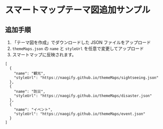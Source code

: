 # スマートマップテーマ図追加サンプル


## 追加手順

1. 「テーマ図を作成」でダウンロードした JSON ファイルをアップロード
2. `themeMaps.json` の `name` と `styleUrl` を任意で変更してアップロード
3. スマートマップに反映されます。

```
[
  {
    "name": "観光",
    "styleUrl": "https://naogify.github.io/themeMaps/sightseeing.json"
  },
  {
    "name": "防災",
    "styleUrl": "https://naogify.github.io/themeMaps/disaster.json"
  },
  {
    "name": "イベント",
    "styleUrl": "https://naogify.github.io/themeMaps/event.json"
  }
]
```
